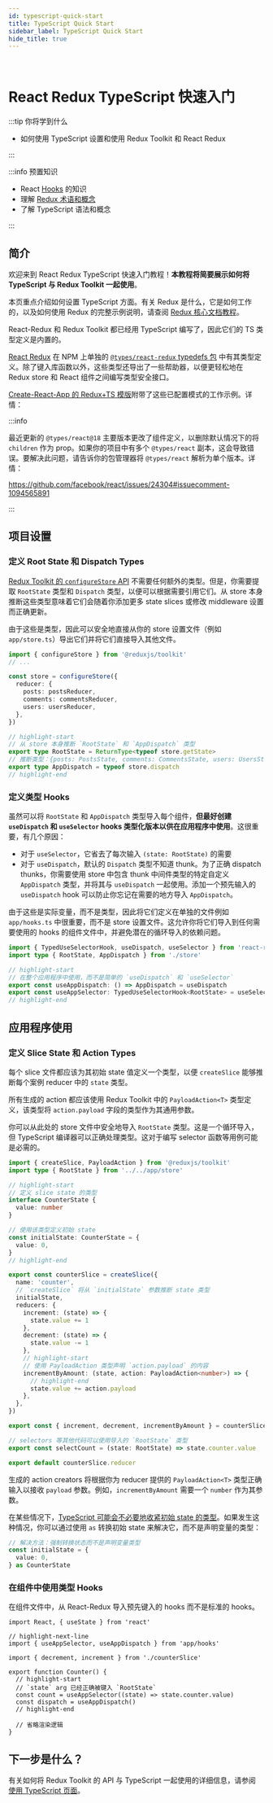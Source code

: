 ```yaml
---
id: typescript-quick-start
title: TypeScript Quick Start
sidebar_label: TypeScript Quick Start
hide_title: true
---
```


&nbsp;

# React Redux TypeScript 快速入门

:::tip 你将学到什么

- 如何使用 TypeScript 设置和使用 Redux Toolkit 和 React Redux

:::

:::info 预置知识

- React [Hooks](https://reactjs.org/docs/hooks-intro.html) 的知识
- 理解 [Redux 术语和概念](https://redux.js.org/tutorials/fundamentals/part-2-concepts-data-flow)
- 了解 TypeScript 语法和概念

:::

## 简介

欢迎来到 React Redux TypeScript 快速入门教程！**本教程将简要展示如何将 TypeScript 与 Redux Toolkit 一起使用**。

本页重点介绍如何设置 TypeScript 方面。有关 Redux 是什么，它是如何工作的，以及如何使用 Redux 的完整示例说明，请查阅 [Redux 核心文档教程](https://redux.js.org/tutorials/index)。

React-Redux 和 Redux Toolkit 都已经用 TypeScript 编写了，因此它们的 TS 类型定义是内置的。

[React Redux](https://react-redux.js.org) 在 NPM 上单独的 [`@types/react-redux` typedefs 包](https://npm.im/@types/react-redux) 中有其类型定义。除了键入库函数以外，这些类型还导出了一些帮助器，以便更轻松地在 Redux store 和 React 组件之间编写类型安全接口。

[Create-React-App 的 Redux+TS 模版](https://github.com/reduxjs/cra-template-redux-typescript)附带了这些已配置模式的工作示例。详情：

:::info

最近更新的 `@types/react@18` 主要版本更改了组件定义，以删除默认情况下的将 `children` 作为 prop。如果你的项目中有多个 `@types/react` 副本，这会导致错误。要解决此问题，请告诉你的包管理器将 `@types/react` 解析为单个版本。详情：

https://github.com/facebook/react/issues/24304#issuecomment-1094565891

:::

## 项目设置

### 定义 Root State 和 Dispatch Types

[Redux Toolkit 的 `configureStore` API](https://redux-toolkit.js.org/api/configureStore) 不需要任何额外的类型。但是，你需要提取 `RootState` 类型和 `Dispatch` 类型，以便可以根据需要引用它们。从 store 本身推断这些类型意味着它们会随着你添加更多 state slices 或修改 middleware 设置而正确更新。

由于这些是类型，因此可以安全地直接从你的 store 设置文件（例如 `app/store.ts`）导出它们并将它们直接导入其他文件。

```ts title="app/store.ts"
import { configureStore } from '@reduxjs/toolkit'
// ...

const store = configureStore({
  reducer: {
    posts: postsReducer,
    comments: commentsReducer,
    users: usersReducer,
  },
})

// highlight-start
// 从 store 本身推断 `RootState` 和 `AppDispatch` 类型
export type RootState = ReturnType<typeof store.getState>
// 推断类型：{posts: PostsState, comments: CommentsState, users: UsersState}
export type AppDispatch = typeof store.dispatch
// highlight-end
```

### 定义类型 Hooks

虽然可以将 `RootState` 和 `AppDispatch` 类型导入每个组件，**但最好创建 `useDispatch` 和 `useSelector` hooks 类型化版本以供在应用程序中使用**。这很重要，有几个原因：

- 对于 `useSelector`，它省去了每次输入 `(state: RootState)` 的需要
- 对于 `useDispatch`，默认的 `Dispatch` 类型不知道 thunk。为了正确 dispatch thunks，你需要使用 store 中包含 thunk 中间件类型的特定自定义 `AppDispatch` 类型，并将其与 `useDispatch` 一起使用。添加一个预先输入的 `useDispatch` hook 可以防止你忘记在需要的地方导入 `AppDispatch`。

由于这些是实际变量，而不是类型，因此将它们定义在单独的文件例如 `app/hooks.ts` 中很重要，而不是 store 设置文件。这允许你将它们导入到任何需要使用的 hooks 的组件文件中，并避免潜在的循环导入的依赖问题。

```ts title="app/hooks.ts"
import { TypedUseSelectorHook, useDispatch, useSelector } from 'react-redux'
import type { RootState, AppDispatch } from './store'

// highlight-start
// 在整个应用程序中使用，而不是简单的 `useDispatch` 和 `useSelector`
export const useAppDispatch: () => AppDispatch = useDispatch
export const useAppSelector: TypedUseSelectorHook<RootState> = useSelector
// highlight-end
```

## 应用程序使用

### 定义 Slice State 和 Action Types

每个 slice 文件都应该为其初始 state 值定义一个类型，以便 `createSlice` 能够推断每个案例 reducer 中的 `state` 类型。

所有生成的 action 都应该使用 Redux Toolkit 中的 `PayloadAction<T>` 类型定义，该类型将 `action.payload` 字段的类型作为其通用参数。

你可以从此处的 store 文件中安全地导入 `RootState` 类型。这是一个循环导入，但 TypeScript 编译器可以正确处理类型。这对于编写 selector 函数等用例可能是必需的。

```ts title="features/counter/counterSlice.ts"
import { createSlice, PayloadAction } from '@reduxjs/toolkit'
import type { RootState } from '../../app/store'

// highlight-start
// 定义 slice state 的类型
interface CounterState {
  value: number
}

// 使用该类型定义初始 state
const initialState: CounterState = {
  value: 0,
}
// highlight-end

export const counterSlice = createSlice({
  name: 'counter',
  // `createSlice` 将从 `initialState` 参数推断 state 类型
  initialState,
  reducers: {
    increment: (state) => {
      state.value += 1
    },
    decrement: (state) => {
      state.value -= 1
    },
    // highlight-start
    // 使用 PayloadAction 类型声明 `action.payload` 的内容
    incrementByAmount: (state, action: PayloadAction<number>) => {
      // highlight-end
      state.value += action.payload
    },
  },
})

export const { increment, decrement, incrementByAmount } = counterSlice.actions

// selectors 等其他代码可以使用导入的 `RootState` 类型
export const selectCount = (state: RootState) => state.counter.value

export default counterSlice.reducer
```

生成的 action creators 将根据你为 reducer 提供的 `PayloadAction<T>` 类型正确输入以接收 `payload` 参数。例如，`incrementByAmount` 需要一个 `number` 作为其参数。

在某些情况下，[TypeScript 可能会不必要地收紧初始 state 的类型](https://github.com/reduxjs/redux-toolkit/pull/827)。如果发生这种情况，你可以通过使用 `as` 转换初始 state 来解决它，而不是声明变量的类型：

```ts
// 解决方法：强制转换状态而不是声明变量类型
const initialState = {
  value: 0,
} as CounterState
```

### 在组件中使用类型 Hooks

在组件文件中，从 React-Redux 导入预先键入的 hooks 而不是标准的 hooks。

```tsx title="features/counter/Counter.tsx"
import React, { useState } from 'react'

// highlight-next-line
import { useAppSelector, useAppDispatch } from 'app/hooks'

import { decrement, increment } from './counterSlice'

export function Counter() {
  // highlight-start
  // `state` arg 已经正确被键入 `RootState`
  const count = useAppSelector((state) => state.counter.value)
  const dispatch = useAppDispatch()
  // highlight-end

  // 省略渲染逻辑
}
```

## 下一步是什么？

有关如何将 Redux Toolkit 的 API 与 TypeScript 一起使用的详细信息，请参阅 [使用 TypeScript 页面](../using-react-redux/usage-with-typescript.md)。
